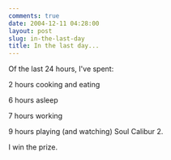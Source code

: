 ```yaml
---
comments: true
date: 2004-12-11 04:28:00
layout: post
slug: in-the-last-day
title: In the last day...
---
```


Of the last 24 hours, I've spent:  

2 hours cooking and eating  

6 hours asleep  

7 hours working  

9 hours playing (and watching) Soul Calibur 2.  

I win the prize.
